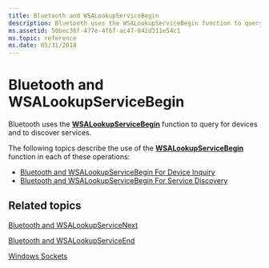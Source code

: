 ```yaml
---
title: Bluetooth and WSALookupServiceBegin
description: Bluetooth uses the WSALookupServiceBegin function to query for devices and to discover services.
ms.assetid: 50bec36f-477e-4f67-ac47-842d311e54c1
ms.topic: reference
ms.date: 05/31/2018
---
```


# Bluetooth and WSALookupServiceBegin

Bluetooth uses the [**WSALookupServiceBegin**](/windows/desktop/api/winsock2/nf-winsock2-wsalookupservicebegina) function to query for devices and to discover services.

The following topics describe the use of the [**WSALookupServiceBegin**](/windows/desktop/api/winsock2/nf-winsock2-wsalookupservicebegina) function in each of these operations:

-   [Bluetooth and WSALookupServiceBegin For Device Inquiry](bluetooth-and-wsalookupservicebegin-for-device-inquiry.md)
-   [Bluetooth and WSALookupServiceBegin For Service Discovery](bluetooth-and-wsalookupservicebegin-for-service-discovery.md)

## Related topics

<dl> <dt>

[Bluetooth and WSALookupServiceNext](bluetooth-and-wsalookupservicenext.md)
</dt> <dt>

[Bluetooth and WSALookupServiceEnd](bluetooth-and-wsalookupserviceend.md)
</dt> <dt>

[Windows Sockets](/windows/desktop/WinSock/windows-sockets-start-page-2)
</dt> </dl>

 

 

